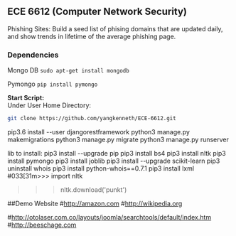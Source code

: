 ## ECE 6612 (Computer Network Security)


Phishing Sites: Build a seed list of phising domains that are updated daily, and show trends in lifetime of the average phishing page. 

### Dependencies

Mongo DB
`sudo apt-get install mongodb`

Pymongo 
`pip install pymongo`


**Start Script:**\
Under User Home Directory:
```bash
git clone https://github.com/yangkenneth/ECE-6612.git
```

pip3.6 install --user djangorestframework
python3 manage.py makemigrations
python3 manage.py migrate
python3 manage.py runserver


lib to install:
pip3 install --upgrade pip
pip3 install bs4
pip3 install nltk
pip3 install pymongo
pip3 install joblib
pip3 install --upgrade scikit-learn
pip3 uninstall whois
pip3 install python-whois==0.7.1
pip3 install lxml
#033[31m>>> import nltk
>>> nltk.download('punkt')

##Demo Website
#http://amazon.com
#http://wikipedia.org

#http://otolaser.com.co/layouts/joomla/searchtools/default/index.htm
#http://beeschage.com
